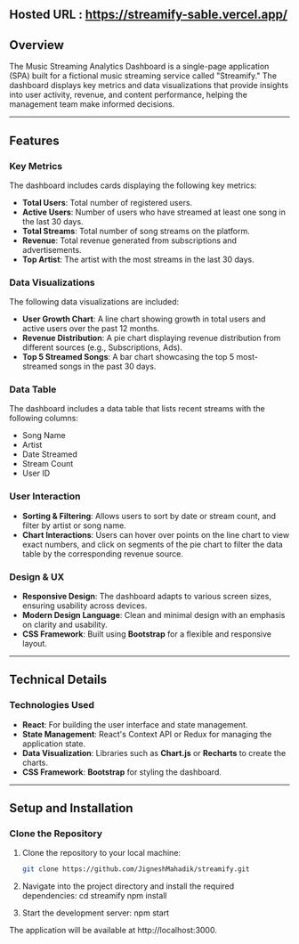 ## Hosted URL : https://streamify-sable.vercel.app/

## Overview

The Music Streaming Analytics Dashboard is a single-page application (SPA) built for a fictional music streaming service called "Streamify." The dashboard displays key metrics and data visualizations that provide insights into user activity, revenue, and content performance, helping the management team make informed decisions.

---

## Features

### Key Metrics
The dashboard includes cards displaying the following key metrics:
- **Total Users**: Total number of registered users.
- **Active Users**: Number of users who have streamed at least one song in the last 30 days.
- **Total Streams**: Total number of song streams on the platform.
- **Revenue**: Total revenue generated from subscriptions and advertisements.
- **Top Artist**: The artist with the most streams in the last 30 days.

### Data Visualizations
The following data visualizations are included:
- **User Growth Chart**: A line chart showing growth in total users and active users over the past 12 months.
- **Revenue Distribution**: A pie chart displaying revenue distribution from different sources (e.g., Subscriptions, Ads).
- **Top 5 Streamed Songs**: A bar chart showcasing the top 5 most-streamed songs in the past 30 days.

### Data Table
The dashboard includes a data table that lists recent streams with the following columns:
- Song Name
- Artist
- Date Streamed
- Stream Count
- User ID

### User Interaction
- **Sorting & Filtering**: Allows users to sort by date or stream count, and filter by artist or song name.
- **Chart Interactions**: Users can hover over points on the line chart to view exact numbers, and click on segments of the pie chart to filter the data table by the corresponding revenue source.

### Design & UX
- **Responsive Design**: The dashboard adapts to various screen sizes, ensuring usability across devices.
- **Modern Design Language**: Clean and minimal design with an emphasis on clarity and usability.
- **CSS Framework**: Built using **Bootstrap** for a flexible and responsive layout.

---

## Technical Details

### Technologies Used
- **React**: For building the user interface and state management.
- **State Management**: React's Context API or Redux for managing the application state.
- **Data Visualization**: Libraries such as **Chart.js** or **Recharts** to create the charts.
- **CSS Framework**: **Bootstrap** for styling the dashboard.

---

## Setup and Installation

### Clone the Repository
1. Clone the repository to your local machine:
   ```bash
   git clone https://github.com/JigneshMahadik/streamify.git

2. Navigate into the project directory and install the required dependencies:
  cd streamify
  npm install

3. Start the development server:
  npm start

The application will be available at http://localhost:3000.
